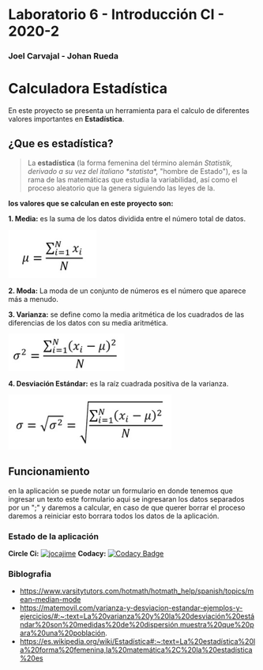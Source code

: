 
# Laboratorio 6 - Introducción CI - 2020-2
### Joel Carvajal - Johan Rueda
# **Calculadora Estadística**
En este proyecto se presenta un herramienta para el calculo de diferentes valores importantes en **Estadística**.
## ¿Que es estadística?
> La **estadística** (la forma femenina del término alemán _Statistik, derivado a su vez del italiano *statista_*, "hombre de Estado"), es la rama de las matemáticas que estudia la variabilidad, así como el proceso aleatorio que la genera siguiendo las leyes de la.

**los valores que se calculan en este proyecto son:**

 **1. Media:** es la suma de los datos dividida entre el número total de datos.
 
![](https://github.com/jocajime/CVDS-LAB6/blob/master/Imagenes/MediaFormula.PNG)

 **2. Moda:** La moda de un conjunto de números es el número que aparece más a menudo.
 
 **3. Varianza:** se define como la media aritmética de los cuadrados de las diferencias de los datos con su media aritmética.
 
![](https://github.com/jocajime/CVDS-LAB6/blob/master/Imagenes/VarianzaFormula.PNG)

**4. Desviación Estándar:** es la raíz cuadrada positiva de la varianza.

![](https://github.com/jocajime/CVDS-LAB6/blob/master/Imagenes/DesviacionFormula.PNG)

## Funcionamiento
en la aplicación se puede notar un formulario en donde tenemos que ingresar un texto este formulario aqui se ingresaran los datos separados por un ";" y daremos a calcular, en caso de que querer borrar el proceso daremos a reiniciar esto borrara todos los datos de la aplicación.

### Estado de la aplicación

**Circle Ci:** [![jocajime](https://circleci.com/gh/jocajime/CVDS-LAB6.svg?style=shield)](https://github.com/jocajime/CVDS-LAB6)
**Codacy:** [![Codacy Badge](https://app.codacy.com/project/badge/Grade/ee21eeb766784ea08adfb6420d2fd966)](https://www.codacy.com/manual/jocajime/CVDS-LAB6/dashboard?utm_source=github.com&amp;utm_medium=referral&amp;utm_content=jocajime/CVDS-LAB6&amp;utm_campaign=Badge_Grade)

### Biblografia
 - https://www.varsitytutors.com/hotmath/hotmath_help/spanish/topics/mean-median-mode
 - https://matemovil.com/varianza-y-desviacion-estandar-ejemplos-y-ejercicios/#:~:text=La%20varianza%20y%20la%20desviación%20estándar%20son%20medidas%20de%20dispersión,muestra%20que%20para%20una%20población.
 - https://es.wikipedia.org/wiki/Estadística#:~:text=La%20estadística%20la%20forma%20femenina,la%20matemática%2C%20la%20estadística%20es

